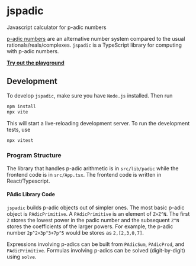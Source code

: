 # jspadic

Javascript calculator for p-adic numbers

[p-adic numbers](https://en.wikipedia.org/wiki/P-adic_number) are an alternative number system
compared to the usual rationals/reals/complexes. `jspadic` is a TypeScript library for computing
with p-adic numbers.

[**Try out the playground**](https://siefkenj.github.io/jspadic/)

## Development

To develop `jspadic`, make sure you have `Node.js` installed. Then run

```bash
npm install
npx vite
```

This will start a live-reloading development server. To run the development tests,
use

```bash
npx vitest
```

### Program Structure

The library that handles p-adic arithmetic is in `src/lib/padic` while the frontend code is in `src/App.tsx`.
The frontend code is written in React/Typescript.

#### PAdic Library Code

`jspadic` builds p-adic objects out of simpler ones. The most basic p-adic object is `PAdicPrimitive`.
A `PAdicPrimitive` is an element of `Z×Z^N`. The first `Z` stores the lowest power in the padic number
and the subsequent `Z^N` stores the coefficients of the larger powers. For example, the p-adic number `2p^2+3p^3+7p^5` would be stores as `2,[2,3,0,7]`.

Expressions involving p-adics can be built from `PAdicSum`, `PAdicProd`, and `PAdicPrimitive`. Formulas involving p-adics can
be solved (digit-by-digit) using `solve`.
